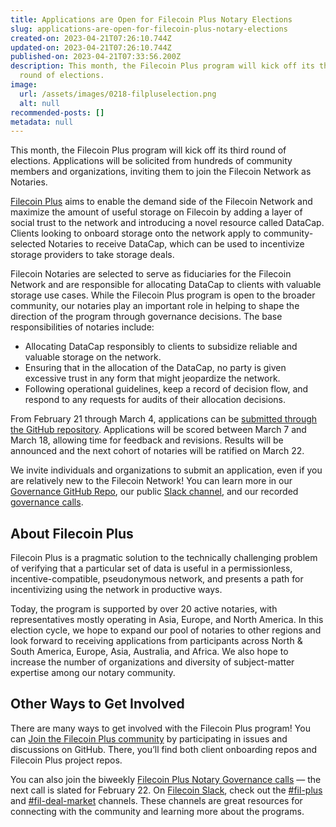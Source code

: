 ```yaml
---
title: Applications are Open for Filecoin Plus Notary Elections
slug: applications-are-open-for-filecoin-plus-notary-elections
created-on: 2023-04-21T07:26:10.744Z
updated-on: 2023-04-21T07:26:10.744Z
published-on: 2023-04-21T07:33:56.200Z
description: This month, the Filecoin Plus program will kick off its third
  round of elections.
image:
  url: /assets/images/0218-filpluselection.png
  alt: null
recommended-posts: []
metadata: null
---
```


This month, the Filecoin Plus program will kick off its third round of elections. Applications will be solicited from hundreds of community members and organizations, inviting them to join the Filecoin Network as Notaries.

[Filecoin Plus](https://docs.filecoin.io/store/filecoin-plus/) aims to enable the demand side of the Filecoin Network and maximize the amount of useful storage on Filecoin by adding a layer of social trust to the network and introducing a novel resource called DataCap. Clients looking to onboard storage onto the network apply to community-selected Notaries to receive DataCap, which can be used to incentivize storage providers to take storage deals.

Filecoin Notaries are selected to serve as fiduciaries for the Filecoin Network and are responsible for allocating DataCap to clients with valuable storage use cases. While the Filecoin Plus program is open to the broader community, our notaries play an important role in helping to shape the direction of the program through governance decisions. The base responsibilities of notaries include:

- Allocating DataCap responsibly to clients to subsidize reliable and valuable storage on the network.
- Ensuring that in the allocation of the DataCap, no party is given excessive trust in any form that might jeopardize the network.
- Following operational guidelines, keep a record of decision flow, and respond to any requests for audits of their allocation decisions.

From February 21 through March 4, applications can be [submitted through the GitHub repository](https://github.com/filecoin-project/notary-governance/issues). Applications will be scored between March 7 and March 18, allowing time for feedback and revisions. Results will be announced and the next cohort of notaries will be ratified on March 22.

We invite individuals and organizations to submit an application, even if you are relatively new to the Filecoin Network! You can learn more in our [Governance GitHub Repo](https://github.com/filecoin-project/notary-governance/issues), our public [Slack channel](https://filecoinproject.slack.com/archives/C01DLAPKDGX), and our recorded [governance calls](https://www.youtube.com/playlist?list=PL_0VrY55uV1-cwaAU8lcChONxYQ_Bj9hx).

## **About Filecoin Plus**

Filecoin Plus is a pragmatic solution to the technically challenging problem of verifying that a particular set of data is useful in a permissionless, incentive-compatible, pseudonymous network, and presents a path for incentivizing using the network in productive ways.

Today, the program is supported by over 20 active notaries, with representatives mostly operating in Asia, Europe, and North America. In this election cycle, we hope to expand our pool of notaries to other regions and look forward to receiving applications from participants across North & South America, Europe, Asia, Australia, and Africa. We also hope to increase the number of organizations and diversity of subject-matter expertise among our notary community.

## **Other Ways to Get Involved**

There are many ways to get involved with the Filecoin Plus program! You can [Join the Filecoin Plus community](https://github.com/filecoin-project/filecoin-plus-client-onboarding) by participating in issues and discussions on GitHub. There, you’ll find both client onboarding repos and Filecoin Plus project repos.

You can also join the biweekly [Filecoin Plus Notary Governance calls](https://calendar.google.com/calendar/u/0/embed?src=c_k1gkfoom17g0j8c6bam6uf43j0@group.calendar.google.com&ctz=America/Los_Angeles) — the next call is slated for February 22. On [Filecoin Slack](https://filecoin.slack.com/), check out the [#fil-plus](https://filecoinproject.slack.com/archives/C01DLAPKDGX) and [#fil-deal-market](https://filecoinproject.slack.com/archives/C01KCAAURAN) channels. These channels are great resources for connecting with the community and learning more about the programs.

